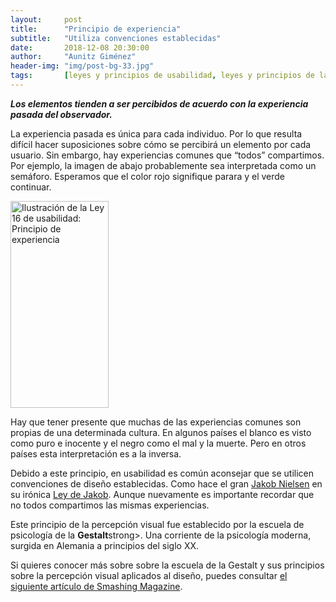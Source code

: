 ```yaml
---
layout:     post
title:      "Principio de experiencia"
subtitle:   "Utiliza convenciones establecidas"
date:       2018-12-08 20:30:00
author:     "Aunitz Giménez"
header-img: "img/post-bg-33.jpg"
tags:       [leyes y principios de usabilidad, leyes y principios de la Gestalt]
---
```


<p><em><strong>Los elementos tienden a ser percibidos de acuerdo con la experiencia pasada del observador.</strong></em></p>

<p>La experiencia pasada es única para cada individuo. Por lo que resulta difícil hacer suposiciones sobre cómo se percibirá un elemento por cada usuario. Sin embargo, hay experiencias comunes que “todos” compartimos. Por ejemplo, la imagen de abajo probablemente sea interpretada como un semáforo. Esperamos que el color rojo signifique parara y el verde continuar.</p>

<p><img src="{{ site.baseurl }}/img/ley-16-principio-de-experiencia.png" loading="lazy" alt="Ilustración de la Ley 16 de usabilidad: Principio de experiencia" width="157" height="331"></p>

<p>Hay que tener presente que muchas de las experiencias comunes son propias de una determinada cultura. En algunos países el blanco es visto como puro e inocente y el negro como el mal y la muerte. Pero en otros países esta interpretación es a la inversa.</p>

<p>Debido a este principio, en usabilidad es común aconsejar que se utilicen convenciones de diseño establecidas. Como hace el gran <a href="https://www.nngroup.com/people/jakob-nielsen/" target="_blank" rel="noopener noreferrer">Jakob Nielsen</a> en su irónica <a href="{{ site.baseurl }}{% post_url 2018-01-21-ley-03-ley-de-jakob %}">Ley de Jakob</a>. Aunque nuevamente es importante recordar que no todos compartimos las mismas experiencias.</p>

<p>Este principio de la percepción visual fue establecido por la escuela de psicología de la <strong>Gestalt</strong>strong>. Una corriente de la psicología moderna, surgida en Alemania a principios del siglo XX.</p>

<p>Si quieres conocer más sobre sobre la escuela de la Gestalt y sus principios sobre la percepción visual aplicados al diseño, puedes consultar <a href="https://www.smashingmagazine.com/2014/03/design-principles-visual-perception-and-the-principles-of-gestalt/" target="_blank" rel="noopener noreferrer">el siguiente artículo de Smashing Magazine</a>.</p>
